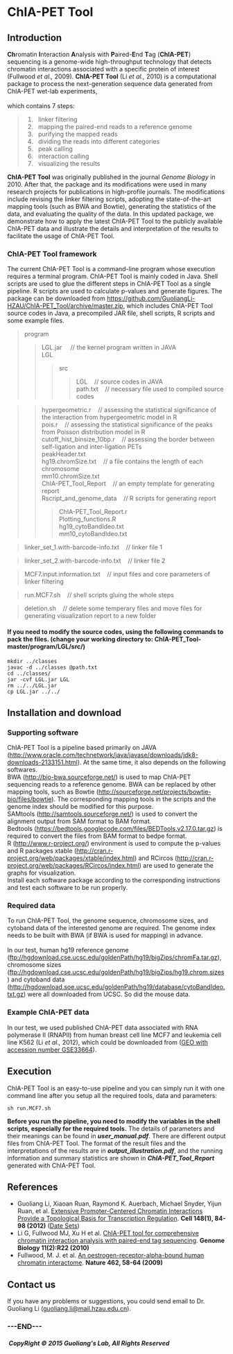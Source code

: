 # ChIA-PET Tool

## Introduction
**Ch**romatin **I**nteraction **A**nalysis with **P**aired-**E**nd **T**ag (**ChIA-PET**) sequencing is a genome-wide high-throughput technology that detects chromatin interactions associated with a specific protein of interest (Fullwood *et al.,* 2009). **ChIA-PET Tool** (Li *et al.,* 2010) is a computational package to process the next-generation sequence data generated from ChIA-PET wet-lab experiments, 
<br /><br />
which contains 7 steps: 
> 1) &nbsp; linker filtering<br />
> 2) &nbsp; mapping the paired-end reads to a reference genome<br />
> 3) &nbsp; purifying the mapped reads<br />
> 4) &nbsp; dividing the reads into different categories<br />
> 5) &nbsp; peak calling<br />
> 6) &nbsp; interaction calling<br />
> 7) &nbsp; visualizing the results<br />

**ChIA-PET Tool** was originally published in the journal *Genome Biology* in 2010. After that, the package and its modifications were used in many research projects for publications in high-profile journals. The modifications include revising the linker filtering scripts, adopting the state-of-the-art mapping tools (such as BWA and Bowtie), generating the statistics of the data, and evaluating the quality of the data. In this updated package, we demonstrate how to apply the latest ChIA-PET Tool to the publicly available ChIA-PET data and illustrate the details and interpretation of the results to facilitate the usage of ChIA-PET Tool.
<br />
### ChIA-PET Tool framework

The current ChIA-PET Tool is a command-line program whose execution requires a terminal program. ChIA-PET Tool is mainly coded in Java. Shell scripts are used to glue the different steps in ChIA-PET Tool as a single pipeline. R scripts are used to calculate p-values and generate figures. The package can be downloaded from https://github.com/GuoliangLi-HZAU/ChIA-PET_Tool/archive/master.zip, which includes ChIA-PET Tool source codes in Java, a precompiled JAR file, shell scripts, R scripts and some example files.

> program
>> LGL.jar	&nbsp;&nbsp;&nbsp; // the kernel program written in JAVA<br />
>> LGL  
>>> src	
>>>> LGL	&nbsp;&nbsp;&nbsp;// source codes in JAVA<br />
>>>> path.txt	&nbsp;&nbsp;&nbsp;// necessary file used to compiled source codes<br />

>> hypergeometric.r	&nbsp;&nbsp;&nbsp;// assessing the statistical significance of the interaction from hypergeometric model in R<br />
>> pois.r		&nbsp;&nbsp;&nbsp;// assessing the statistical significance of the peaks from Poisson distribution model in R<br />
>> cutoff_hist_binsize_10bp.r   &nbsp;&nbsp;&nbsp;// assessing the border between self-ligation and inter-ligation PETs <br />
>> peakHeader.txt <br />
>> hg19.chromSize.txt  	&nbsp;&nbsp;&nbsp;// a file contains the length of each chromosome<br />
>> mm10.chromSize.txt <br />
>> ChIA-PET_Tool_Report  	&nbsp;&nbsp;&nbsp;// an empty template for generating report<br />
>> Rscript_and_genome_data  	&nbsp;&nbsp;&nbsp;// R scripts for generating report<br />
>>> ChIA-PET_Tool_Report.r<br />
>>> Plotting_functions.R<br />
>>> hg19_cytoBandIdeo.txt<br />
>>> mm10_cytoBandIdeo.txt


> linker_set_1.with-barcode-info.txt	&nbsp;&nbsp;&nbsp;// linker file 1

> linker_set_2.with-barcode-info.txt  &nbsp;&nbsp;&nbsp;// linker file 2

> MCF7.input.information.txt	&nbsp;&nbsp;&nbsp;// input files and core parameters of linker filtering

> run.MCF7.sh	&nbsp;&nbsp;&nbsp;// shell scripts gluing the whole steps

> deletion.sh   &nbsp;&nbsp;&nbsp;// delete some temperary files and move files for generating visualization report to a new folder

#### If you need to modify the source codes, using the following commands to pack the files. (change your working directory to: ChIA-PET_Tool-master/program/LGL/src/)
```shell
mkdir ../classes
javac -d ../classes @path.txt
cd ../classes/
jar -cvf LGL.jar LGL
rm ../../LGL.jar 
cp LGL.jar ../../
```
## Installation and download

### Supporting software
ChIA-PET Tool is a pipeline based primarily on JAVA (http://www.oracle.com/technetwork/java/javase/downloads/jdk8-downloads-2133151.html). At the same time, it also depends on the following softwares. <br />
BWA (http://bio-bwa.sourceforge.net/) is used to map ChIA-PET sequencing reads to a reference genome. BWA can be replaced by other mapping tools, such as Bowtie (http://sourceforge.net/projects/bowtie-bio/files/bowtie). The corresponding mapping tools in the scripts and the genome index should be modified for this purpose. <br /> 
SAMtools (http://samtools.sourceforge.net/) is used to convert the alignment output from SAM format to BAM format. <br />
Bedtools (https://bedtools.googlecode.com/files/BEDTools.v2.17.0.tar.gz) is required to convert the files from BAM format to bedpe format. <br />
R (http://www.r-project.org/) environment is used to compute the p-values and R packages xtable (http://cran.r-project.org/web/packages/xtable/index.html) and RCircos (http://cran.r-project.org/web/packages/RCircos/index.html) are used to generate the graphs for visualization. <br />
Install each software package according to the corresponding instructions and test each software to be run properly.<br />

### Required data
To run ChIA-PET Tool, the genome sequence, chromosome sizes, and cytoband data of the interested genome are required. The genome index needs to be built with BWA (if BWA is used for mapping) in advance.
<br /><br />
In our test, human hg19 reference genome (ftp://hgdownload.cse.ucsc.edu/goldenPath/hg19/bigZips/chromFa.tar.gz), chromosome sizes (ftp://hgdownload.cse.ucsc.edu/goldenPath/hg19/bigZips/hg19.chrom.sizes) and cytoband data (http://hgdownload.soe.ucsc.edu/goldenPath/hg19/database/cytoBandIdeo.txt.gz) were all downloaded from UCSC. So did the mouse data. 

### Example ChIA-PET data
In our test, we used published ChIA-PET data associated with RNA polymerase II (RNAPII) from human breast cell line MCF7 and leukemia cell line K562 (Li *et al.,* 2012), which could be downloaded from ([GEO with accession number GSE33664](http://www.ncbi.nlm.nih.gov/geo/query/acc.cgi?acc=GSE33664)). <br />

## Execution
ChIA-PET Tool is an easy-to-use pipeline and you can simply run it with one command line after you setup all the required tools, data and parameters:<br />
```shell
sh run.MCF7.sh
```
**Before you run the pipeline, you need to modify the variables in the shell scripts, especially for the required tools.** The details of parameters and their meanings can be found in ***user_manual.pdf***. There are different output files from ChIA-PET Tool. The format of the result files and the interpretations of the results are in ***output_illustration.pdf***, and the running information and summary statistics are shown in ***ChIA-PET_Tool_Report*** generated with ChIA-PET Tool.

## References

* Guoliang Li, Xiaoan Ruan, Raymond K. Auerbach, Michael Snyder, Yijun Ruan, et al. [Extensive Promoter-Centered Chromatin Interactions Provide a Topological Basis for Transcription Regulation](http://www.cell.com/abstract/S0092-8674%2811%2901517-0). **Cell 148(1), 84-98 (2012)** ([Date Sets](http://www.ncbi.nlm.nih.gov/geo/query/acc.cgi?acc=GSE33664))
*  Li G, Fullwood MJ, Xu H et al. [ChIA-PET tool for comprehensive chromatin interaction analysis with paired-end tag sequencing](http://genomebiology.com/2010/11/2/R22). **Genome Biology 11(2):R22 (2010)**
* Fullwood, M. J. et al. [An oestrogen-receptor-alpha-bound human chromatin interactome](http://dx.doi.org/10.1038/nature08497). **Nature 462, 58-64 (2009)**

## Contact us
If you have any problems or suggestions, you could send email to Dr. Guoliang Li (guoliang.li@mail.hzau.edu.cn).
 

### ---END---

##### &nbsp;CopyRight &#169; 2015 Guoliang's Lab, All Rights Reserved





